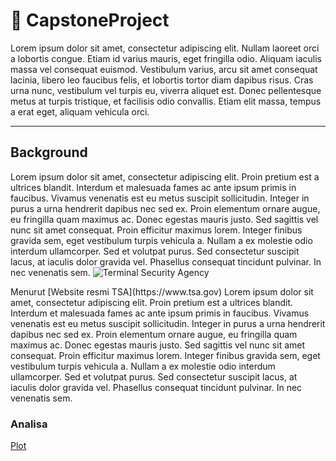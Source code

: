 # :book: CapstoneProject
Lorem ipsum dolor sit amet, consectetur adipiscing elit. Nullam laoreet orci a lobortis congue. Etiam id varius mauris, eget fringilla odio. Aliquam iaculis massa vel consequat euismod. Vestibulum varius, arcu sit amet consequat lacinia, libero leo faucibus felis, et lobortis tortor diam dapibus risus. Cras urna nunc, vestibulum vel turpis eu, viverra aliquet est. Donec pellentesque metus at turpis tristique, et facilisis odio convallis. Etiam elit massa, tempus a erat eget, aliquam vehicula orci.

---
## Background
Lorem ipsum dolor sit amet, consectetur adipiscing elit. Proin pretium est a ultrices blandit. Interdum et malesuada fames ac ante ipsum primis in faucibus. Vivamus venenatis est eu metus suscipit sollicitudin. Integer in purus a urna hendrerit dapibus nec sed ex. Proin elementum ornare augue, eu fringilla quam maximus ac. Donec egestas mauris justo. Sed sagittis vel nunc sit amet consequat. Proin efficitur maximus lorem. Integer finibus gravida sem, eget vestibulum turpis vehicula a. Nullam a ex molestie odio interdum ullamcorper. Sed et volutpat purus. Sed consectetur suscipit lacus, at iaculis dolor gravida vel. Phasellus consequat tincidunt pulvinar. In nec venenatis sem.
![Terminal Security Agency](https://upload.wikimedia.org/wikipedia/commons/e/e4/Transportation_Security_Administration_seal.svg) <br>

<p> Menurut [Website resmi TSA](https://www.tsa.gov) Lorem ipsum dolor sit amet, consectetur adipiscing elit. Proin pretium est a ultrices blandit. Interdum et malesuada fames ac ante ipsum primis in faucibus. Vivamus venenatis est eu metus suscipit sollicitudin. Integer in purus a urna hendrerit dapibus nec sed ex. Proin elementum ornare augue, eu fringilla quam maximus ac. Donec egestas mauris justo. Sed sagittis vel nunc sit amet consequat. Proin efficitur maximus lorem. Integer finibus gravida sem, eget vestibulum turpis vehicula a. Nullam a ex molestie odio interdum ullamcorper. Sed et volutpat purus. Sed consectetur suscipit lacus, at iaculis dolor gravida vel. Phasellus consequat tincidunt pulvinar. In nec venenatis sem. </p>

### Analisa
[Plot](https://public.tableau.com/views/WorldCupVisualizationTotalGoals/TotalGoalsWorldsCup?:language=en-US&:display_count=n&:origin=viz_share_link)
